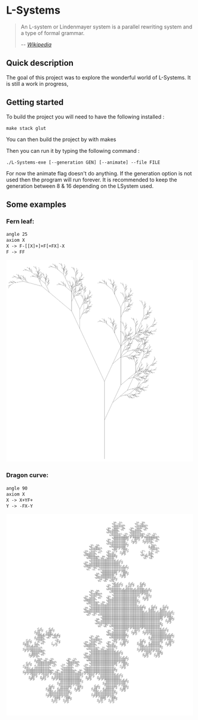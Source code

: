 # L-Systems

> An L-system or Lindenmayer system is a parallel rewriting system and a type of formal grammar.
>
> -- <cite> [Wikipedia](https://en.wikipedia.org/wiki/L-system) </cite>

## Quick description

The goal of this project was to explore the wonderful world of L-Systems.
It is still a work in progress,

## Getting started

To build the project you will need to have the following installed :
```
make stack glut
```

You can then build the project by with makes


Then you can run it by typing the following command :
```
./L-Systems-exe [--generation GEN] [--animate] --file FILE
```
For now the animate flag doesn't do anything. If the generation option is not used then the program will run forever. It is recommended to keep the generation between 8 & 16 depending on the LSystem used.


## Some examples

### Fern leaf:

```
angle 25
axiom X
X -> F-[[X]+]+F[+FX]-X
F -> FF
```
![](assets/fern.png)

### Dragon curve:

```
angle 90
axiom X
X -> X+YF+
Y -> -FX-Y
```
![](assets/dragon_curve.png)
